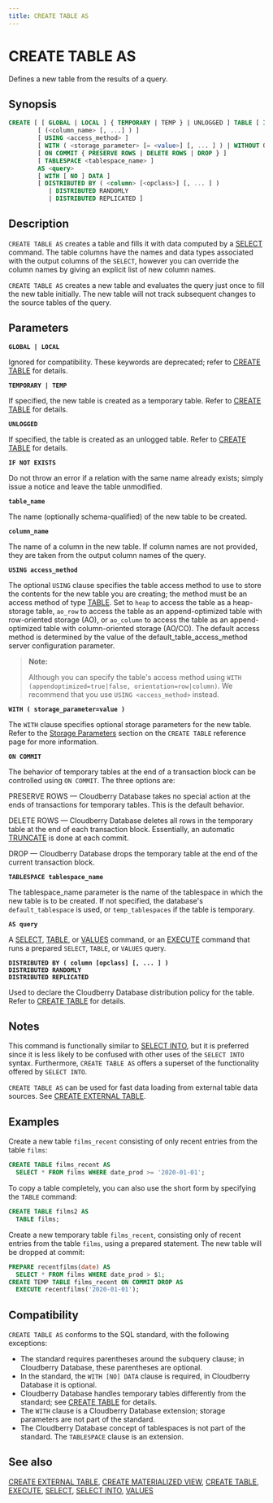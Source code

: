 ```yaml
---
title: CREATE TABLE AS
---
```


# CREATE TABLE AS

Defines a new table from the results of a query.

## Synopsis

```sql
CREATE [ [ GLOBAL | LOCAL ] { TEMPORARY | TEMP } | UNLOGGED ] TABLE [ IF NOT EXISTS ] <table_name>
        [ (<column_name> [, ...] ) ]
        [ USING <access_method> ]
        [ WITH ( <storage_parameter> [= <value>] [, ... ] ) | WITHOUT OIDS ]
        [ ON COMMIT { PRESERVE ROWS | DELETE ROWS | DROP } ]
        [ TABLESPACE <tablespace_name> ]
        AS <query>
        [ WITH [ NO ] DATA ]
        [ DISTRIBUTED BY ( <column> [<opclass>] [, ... ] ) 
           | DISTRIBUTED RANDOMLY
           | DISTRIBUTED REPLICATED ]
```

## Description

`CREATE TABLE AS` creates a table and fills it with data computed by a [SELECT](/i18n/zh/docusaurus-plugin-content-docs/current/sql-stmts/sql-stmt-select.md) command. The table columns have the names and data types associated with the output columns of the `SELECT`, however you can override the column names by giving an explicit list of new column names.

`CREATE TABLE AS` creates a new table and evaluates the query just once to fill the new table initially. The new table will not track subsequent changes to the source tables of the query.

## Parameters

**`GLOBAL | LOCAL`**

Ignored for compatibility. These keywords are deprecated; refer to [CREATE TABLE](/i18n/zh/docusaurus-plugin-content-docs/current/sql-stmts/sql-stmt-create-table.md) for details.

**`TEMPORARY | TEMP`**

If specified, the new table is created as a temporary table. Refer to [CREATE TABLE](/i18n/zh/docusaurus-plugin-content-docs/current/sql-stmts/sql-stmt-create-table.md) for details.

**`UNLOGGED`**

If specified, the table is created as an unlogged table. Refer to [CREATE TABLE](/i18n/zh/docusaurus-plugin-content-docs/current/sql-stmts/sql-stmt-create-table.md) for details.

**`IF NOT EXISTS`**

Do not throw an error if a relation with the same name already exists; simply issue a notice and leave the table unmodified.

**`table_name`**

The name (optionally schema-qualified) of the new table to be created.

**`column_name`**

The name of a column in the new table. If column names are not provided, they are taken from the output column names of the query.

**`USING access_method`**

The optional `USING` clause specifies the table access method to use to store the contents for the new table you are creating; the method must be an access method of type [TABLE](/i18n/zh/docusaurus-plugin-content-docs/current/sql-stmts/sql-stmt-select.md#the-table-command). Set to `heap` to access the table as a heap-storage table, `ao_row` to access the table as an append-optimized table with row-oriented storage (AO), or `ao_column` to access the table as an append-optimized table with column-oriented storage (AO/CO). The default access method is determined by the value of the default_table_access_method server configuration parameter.

> **Note:**
>
> Although you can specify the table's access method using `WITH (appendoptimized=true|false, orientation=row|column)`. We recommend that you use `USING <access_method>` instead.

**`WITH ( storage_parameter=value )`**

The `WITH` clause specifies optional storage parameters for the new table. Refer to the [Storage Parameters](/i18n/zh/docusaurus-plugin-content-docs/current/sql-stmts/sql-stmt-create-table.md#storage-parameters) section on the `CREATE TABLE` reference page for more information.

**`ON COMMIT`**

The behavior of temporary tables at the end of a transaction block can be controlled using `ON COMMIT`. The three options are:

PRESERVE ROWS — Cloudberry Database takes no special action at the ends of transactions for temporary tables. This is the default behavior.

DELETE ROWS — Cloudberry Database deletes all rows in the temporary table at the end of each transaction block. Essentially, an automatic [TRUNCATE](/i18n/zh/docusaurus-plugin-content-docs/current/sql-stmts/sql-stmt-truncate.md) is done at each commit.

DROP — Cloudberry Database drops the temporary table at the end of the current transaction block.

**`TABLESPACE tablespace_name`**

The tablespace_name parameter is the name of the tablespace in which the new table is to be created. If not specified, the database's `default_tablespace` is used, or `temp_tablespaces` if the table is temporary.

**`AS query`**

A [SELECT](/i18n/zh/docusaurus-plugin-content-docs/current/sql-stmts/sql-stmt-select.md), [TABLE](/i18n/zh/docusaurus-plugin-content-docs/current/sql-stmts/sql-stmt-select.md#the-table-command), or [VALUES](/i18n/zh/docusaurus-plugin-content-docs/current/sql-stmts/sql-stmt-values.md) command, or an [EXECUTE](/i18n/zh/docusaurus-plugin-content-docs/current/sql-stmts/sql-stmt-execute.md) command that runs a prepared `SELECT`, `TABLE`, or `VALUES` query.

**`DISTRIBUTED BY ( column [opclass] [, ... ] )`**<br />
**`DISTRIBUTED RANDOMLY`**<br />
**`DISTRIBUTED REPLICATED`**

Used to declare the Cloudberry Database distribution policy for the table. Refer to [CREATE TABLE](/i18n/zh/docusaurus-plugin-content-docs/current/sql-stmts/sql-stmt-create-table.md) for details.

## Notes

This command is functionally similar to [SELECT INTO](/i18n/zh/docusaurus-plugin-content-docs/current/sql-stmts/sql-stmt-select-into.md), but it is preferred since it is less likely to be confused with other uses of the `SELECT INTO` syntax. Furthermore, `CREATE TABLE AS` offers a superset of the functionality offered by `SELECT INTO`.

`CREATE TABLE AS` can be used for fast data loading from external table data sources. See [CREATE EXTERNAL TABLE](/i18n/zh/docusaurus-plugin-content-docs/current/sql-stmts/sql-stmt-create-external-table.md).

## Examples

Create a new table `films_recent` consisting of only recent entries from the table `films`:

```sql
CREATE TABLE films_recent AS
  SELECT * FROM films WHERE date_prod >= '2020-01-01';
```

To copy a table completely, you can also use the short form by specifying the `TABLE` command:

```sql
CREATE TABLE films2 AS
  TABLE films;
```

Create a new temporary table `films_recent`, consisting only of recent entries from the table `films`, using a prepared statement. The new table will be dropped at commit:

```sql
PREPARE recentfilms(date) AS
  SELECT * FROM films WHERE date_prod > $1;
CREATE TEMP TABLE films_recent ON COMMIT DROP AS 
  EXECUTE recentfilms('2020-01-01');
```

## Compatibility

`CREATE TABLE AS` conforms to the SQL standard, with the following exceptions:

- The standard requires parentheses around the subquery clause; in Cloudberry Database, these parentheses are optional.
- In the standard, the `WITH [NO] DATA` clause is required, in Cloudberry Database it is optional.
- Cloudberry Database handles temporary tables differently from the standard; see [CREATE TABLE](/i18n/zh/docusaurus-plugin-content-docs/current/sql-stmts/sql-stmt-create-table.md) for details.
- The `WITH` clause is a Cloudberry Database extension; storage parameters are not part of the standard.
- The Cloudberry Database concept of tablespaces is not part of the standard. The `TABLESPACE` clause is an extension.

## See also

[CREATE EXTERNAL TABLE](/i18n/zh/docusaurus-plugin-content-docs/current/sql-stmts/sql-stmt-create-external-table.md), [CREATE MATERIALIZED VIEW](/i18n/zh/docusaurus-plugin-content-docs/current/sql-stmts/sql-stmt-create-materialized-view.md), [CREATE TABLE](/i18n/zh/docusaurus-plugin-content-docs/current/sql-stmts/sql-stmt-create-table.md), [EXECUTE](/i18n/zh/docusaurus-plugin-content-docs/current/sql-stmts/sql-stmt-execute.md), [SELECT](/i18n/zh/docusaurus-plugin-content-docs/current/sql-stmts/sql-stmt-select.md), [SELECT INTO](/i18n/zh/docusaurus-plugin-content-docs/current/sql-stmts/sql-stmt-select-into.md), [VALUES](/i18n/zh/docusaurus-plugin-content-docs/current/sql-stmts/sql-stmt-values.md)
